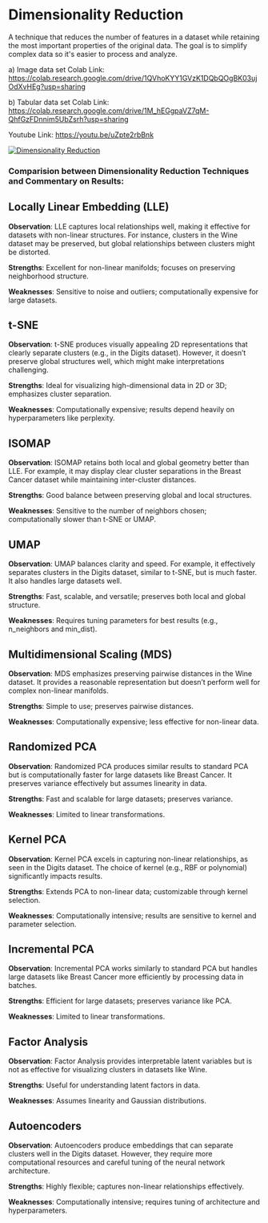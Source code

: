 # Dimensionality Reduction

A technique that reduces the number of features in a dataset while retaining the most important properties of the original data. The goal is to simplify complex data so it's easier to process and analyze. 

a) Image data set Colab Link: https://colab.research.google.com/drive/1QVhoKYY1GVzK1DQbQOgBK03ujOdXvHEg?usp=sharing 

b) Tabular data set Colab Link: https://colab.research.google.com/drive/1M_hEGgpaVZ7qM-QhfGzFDnnim5UbZsrh?usp=sharing 

Youtube Link: https://youtu.be/uZpte2rbBnk 

[![Dimensionality Reduction](https://img.youtube.com/vi/uZpte2rbBnk/0.jpg)](https://www.youtube.com/watch?v=uZpte2rbBnk)


### Comparision between Dimensionality Reduction Techniques and Commentary on Results:

## Locally Linear Embedding (LLE) 

**Observation**: LLE captures local relationships well, making it effective for datasets with non-linear structures. For instance, clusters in the Wine dataset may be preserved, but global relationships between clusters might be distorted. 

**Strengths**: Excellent for non-linear manifolds; focuses on preserving neighborhood structure.

**Weaknesses**: Sensitive to noise and outliers; computationally expensive for large datasets.


## t-SNE 

**Observation**: t-SNE produces visually appealing 2D representations that clearly separate clusters (e.g., in the Digits dataset). However, it doesn’t preserve global structures well, which might make interpretations challenging. 

**Strengths**: Ideal for visualizing high-dimensional data in 2D or 3D; emphasizes cluster separation.

**Weaknesses**: Computationally expensive; results depend heavily on hyperparameters like perplexity.


## ISOMAP 

**Observation**: ISOMAP retains both local and global geometry better than LLE. For example, it may display clear cluster separations in the Breast Cancer dataset while maintaining inter-cluster distances. 

**Strengths**: Good balance between preserving global and local structures. 

**Weaknesses**: Sensitive to the number of neighbors chosen; computationally slower than t-SNE or UMAP.


## UMAP 

**Observation**: UMAP balances clarity and speed. For example, it effectively separates clusters in the Digits dataset, similar to t-SNE, but is much faster. It also handles large datasets well. 

**Strengths**: Fast, scalable, and versatile; preserves both local and global structure. 

**Weaknesses**: Requires tuning parameters for best results (e.g., n_neighbors and min_dist).


## Multidimensional Scaling (MDS) 

**Observation**: MDS emphasizes preserving pairwise distances in the Wine dataset. It provides a reasonable representation but doesn’t perform well for complex non-linear manifolds. 

**Strengths**: Simple to use; preserves pairwise distances. 

**Weaknesses**: Computationally expensive; less effective for non-linear data.


## Randomized PCA 

**Observation**: Randomized PCA produces similar results to standard PCA but is computationally faster for large datasets like Breast Cancer. It preserves variance effectively but assumes linearity in data. 

**Strengths**: Fast and scalable for large datasets; preserves variance. 

**Weaknesses**: Limited to linear transformations.


## Kernel PCA 

**Observation**: Kernel PCA excels in capturing non-linear relationships, as seen in the Digits dataset. The choice of kernel (e.g., RBF or polynomial) significantly impacts results. 

**Strengths**: Extends PCA to non-linear data; customizable through kernel selection. 

**Weaknesses**: Computationally intensive; results are sensitive to kernel and parameter selection.


## Incremental PCA 

**Observation**: Incremental PCA works similarly to standard PCA but handles large datasets like Breast Cancer more efficiently by processing data in batches. 

**Strengths**: Efficient for large datasets; preserves variance like PCA. 

**Weaknesses**: Limited to linear transformations.


## Factor Analysis 

**Observation**: Factor Analysis provides interpretable latent variables but is not as effective for visualizing clusters in datasets like Wine. 

**Strengths**: Useful for understanding latent factors in data. 

**Weaknesses**: Assumes linearity and Gaussian distributions.


## Autoencoders 

**Observation**: Autoencoders produce embeddings that can separate clusters well in the Digits dataset. However, they require more computational resources and careful tuning of the neural network architecture.

**Strengths**: Highly flexible; captures non-linear relationships effectively. 

**Weaknesses**: Computationally intensive; requires tuning of architecture and hyperparameters. 

